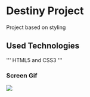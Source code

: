 # Destiny Project

Project based on styling

## Used Technologies

''' 
HTML5 and CSS3
'''

### Screen Gif

![](screen.gif)
